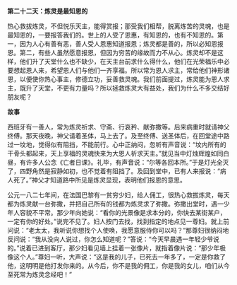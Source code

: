 **第二十二天：炼灵是最知恩的**

热心救拔炼灵，不但悦乐天主，能得赏报；那受我们相帮，脱离炼苦的灵魂，也是最知恩的，一要报答我们的。世上的人受了恩惠，有知恩的，也有不知恩的。第一，因为人心有善有恶，善人受人恩惠知道报恩；炼灵都是善的，所以必知恩报恩。第二，有些人虽然愿意报恩，但因为穷苦的缘故而力不从心。炼灵却不是这样，他们升了天堂什么也不缺少，在天主台前求什么得什么，他们在光荣福乐中必要想起恩人来，希望恩人们与他们一齐享福。所以常为恩人求主，常给他们神形诸恩，以便使你热心事主，修德立功，妥善救灵魂。我们前面提过，炼灵能为恩人求主，既升了天堂，不更有力量吗？所以拯救炼灵大有益处，我们为什么不多交结好朋友呢？

**故事**

西班牙有一善人，常为炼灵祈求、守斋、行哀矜、献弥撒等。后来病重时就请神父终傅。那天夜晚，神父请着圣体，马上去了。及至终傅、送圣体后，在回堂途中路过一坟地，觉得似有阻挡，不能前行。心中正纳闷，忽听有声音说：“坟内所有的干骨头都起来，天上享福的灵魂快来为大恩人祈求天主。”就见当中灯烛辉煌如同白昼，有许多人公念《亡者日课》。礼毕，有声音说：“尔等各回本所。”于是灯光全灭了，四野角然是寂静如初，也不觉着有阻挡了。及回到堂中，已有人来报说：“病人死了。”神父才知道路中所见是炼灵显现，表明他们报恩的意思。

公元一八二七年间，在法国巴黎有一贫穷少妇，给人佣工，很热心救拔炼灵，每天都为炼灵献一台弥撒，并把自己所有的钱都为炼灵求了弥撒。弥撒出堂时，遇一少年人容貌不平常。那少年向她说：“看你的光景像是求本分的，你快去某街某户，一定有你的好处。”说完不见了。妇人按门去找，找到指定的地点见一尊妇。就上前问说：“老太太，我听说你想找个人使唤，我愿意服侍你可以吗？”那尊妇很纳闷地反问说：“我从没向人说过，你怎么知道呢？”答说：“今天早晨遇一年轻少爷说的。”说着已进到客厅，那少妇看见墙上挂着一张像片，就指着像片说：“那少年极像这个人。”尊妇一听，大声说：“这是我的儿子，已死去一年多了，一定是你救了他，这明明是他打发你来的。从今后，你不是我的佣工，你是我的女儿，咱们从今至死常为炼灵念经吧！”